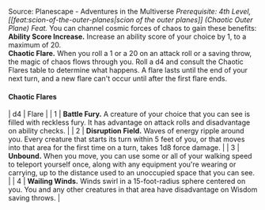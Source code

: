 Source: Planescape - Adventures in the Multiverse
*Prerequisite: 4th Level, [[feat:scion-of-the-outer-planes|scion of the outer planes]] (Chaotic Outer Plane) Feat.*
You can channel cosmic forces of chaos to gain these benefits:
**Ability Score Increase.** Increase an ability score of your choice by 1, to a maximum of 20.  
**Chaotic Flare.** When you roll a 1 or a 20 on an attack roll or a saving throw, the magic of chaos flows through you. Roll a d4 and consult the Chaotic Flares table to determine what happens. A flare lasts until the end of your next turn, and a new flare can't occur until after the first flare ends.
#### Chaotic Flares
| d4 | Flare |
| 1 | **Battle Fury.** A creature of your choice that you can see is filled with reckless fury. It has advantage on attack rolls and disadvantage on ability checks. |
| 2 | **Disruption Field.** Waves of energy ripple around you. Every creature that starts its turn within 5 feet of you, or that moves into that area for the first time on a turn, takes 1d8 force damage. |
| 3 | **Unbound.** When you move, you can use some or all of your walking speed to teleport yourself once, along with any equipment you're wearing or carrying, up to the distance used to an unoccupied space that you can see. |
| 4 | **Wailing Winds.** Winds swirl in a 15-foot-radius sphere centered on you. You and any other creatures in that area have disadvantage on Wisdom saving throws. |
